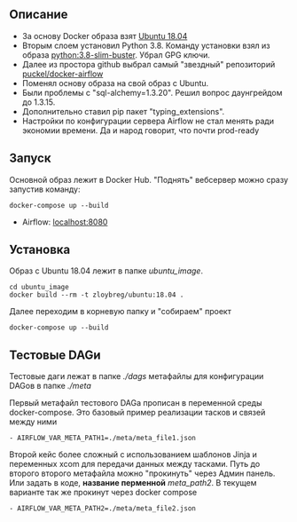 ## Описание

* За основу Docker образа взят [Ubuntu 18.04](https://hub.docker.com/_/ubuntu)
* Вторым слоем установил Python 3.8. Команду установки взял из образа [python:3.8-slim-buster](https://hub.docker.com/_/python/). 
Убрал GPG ключи.
* Далее из простора github выбрал самый "звездный" репозиторий [puckel/docker-airflow](https://github.com/puckel/docker-airflow)
* Поменял основу образа на свой образ с Ubuntu.
* Были проблемы с "sql-alchemy=1.3.20". Решил вопрос даунгрейдом до 1.3.15.
* Дополнительно ставил pip пакет "typing_extensions".
* Настройки по конфигурации сервера Airflow не стал менять ради экономии времени. Да и народ говорит, что почти prod-ready 

## Запуск

Основной образ лежит в Docker Hub. "Поднять" вебсервер можно сразу запустив команду:

    docker-compose up --build

- Airflow: [localhost:8080](http://localhost:8080/)

## Установка
Образ с Ubuntu 18.04 лежит в папке *ubuntu_image*.
    
    cd ubuntu_image
    docker build --rm -t zloybreg/ubuntu:18.04 .
    
Далее переходим в корневую папку и "собираем" проект

    docker-compose up --build


## Тестовые DAGи
Тестовые даги лежат в папке *./dags* метафайлы для конфигурации DAGов в папке *./meta*  

Первый метафайл тестового DAGа прописан в переменной среды docker-compose. Это базовый пример реализации 
тасков и связей между ними
     
    - AIRFLOW_VAR_META_PATH1=./meta/meta_file1.json

Второй кейс более сложный с использованием шаблонов Jinja и переменных xcom для передачи данных между тасками.
Путь до второго второго метафайла можно "прокинуть" через Админ панель. Или задать в коде, 
**название перменной** *meta_path2*. В текущем варианте так же прокинут через docker compose
    
    - AIRFLOW_VAR_META_PATH2=./meta/meta_file2.json
    